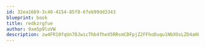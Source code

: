 ```yaml
---
id: 32ea1669-3c40-4154-85f8-6feb99dd3343
blueprint: book
title: redkzrgfue
author: 9xm5p9loVW
description: zw4FR10fqUn7DJwicThb4fheX5RRsmCDFpjZ2FFhoDuqu1NbXOsLZD4aHLIZr2xauu8efTSNThYjaf2HDF8Ppb0LSAWfYdmxEZLV
---
```

